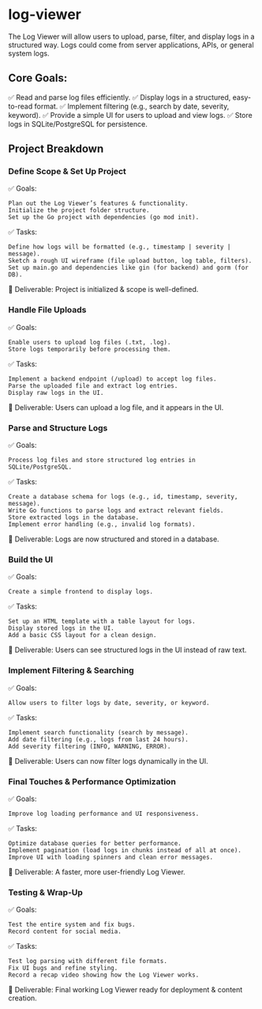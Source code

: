 # log-viewer
The Log Viewer will allow users to upload, parse, filter, and display logs in a structured way. Logs could come from server applications, APIs, or general system logs.

## Core Goals:

✅ Read and parse log files efficiently.
✅ Display logs in a structured, easy-to-read format.
✅ Implement filtering (e.g., search by date, severity, keyword).
✅ Provide a simple UI for users to upload and view logs.
✅ Store logs in SQLite/PostgreSQL for persistence.

## Project Breakdown
### Define Scope & Set Up Project

✅ Goals:

    Plan out the Log Viewer’s features & functionality.
    Initialize the project folder structure.
    Set up the Go project with dependencies (go mod init).

✅ Tasks:

    Define how logs will be formatted (e.g., timestamp | severity | message).
    Sketch a rough UI wireframe (file upload button, log table, filters).
    Set up main.go and dependencies like gin (for backend) and gorm (for DB).

📌 Deliverable: Project is initialized & scope is well-defined.

### Handle File Uploads

✅ Goals:

    Enable users to upload log files (.txt, .log).
    Store logs temporarily before processing them.

✅ Tasks:

    Implement a backend endpoint (/upload) to accept log files.
    Parse the uploaded file and extract log entries.
    Display raw logs in the UI.

📌 Deliverable: Users can upload a log file, and it appears in the UI.

### Parse and Structure Logs

✅ Goals:

    Process log files and store structured log entries in SQLite/PostgreSQL.

✅ Tasks:

    Create a database schema for logs (e.g., id, timestamp, severity, message).
    Write Go functions to parse logs and extract relevant fields.
    Store extracted logs in the database.
    Implement error handling (e.g., invalid log formats).

📌 Deliverable: Logs are now structured and stored in a database.

### Build the UI

✅ Goals:

    Create a simple frontend to display logs.

✅ Tasks:

    Set up an HTML template with a table layout for logs.
    Display stored logs in the UI.
    Add a basic CSS layout for a clean design.

📌 Deliverable: Users can see structured logs in the UI instead of raw text.

### Implement Filtering & Searching

✅ Goals:

    Allow users to filter logs by date, severity, or keyword.

✅ Tasks:

    Implement search functionality (search by message).
    Add date filtering (e.g., logs from last 24 hours).
    Add severity filtering (INFO, WARNING, ERROR).

📌 Deliverable: Users can now filter logs dynamically in the UI.

### Final Touches & Performance Optimization

✅ Goals:

    Improve log loading performance and UI responsiveness.

✅ Tasks:

    Optimize database queries for better performance.
    Implement pagination (load logs in chunks instead of all at once).
    Improve UI with loading spinners and clean error messages.

📌 Deliverable: A faster, more user-friendly Log Viewer.

### Testing & Wrap-Up

✅ Goals:

    Test the entire system and fix bugs.
    Record content for social media.

✅ Tasks:

    Test log parsing with different file formats.
    Fix UI bugs and refine styling.
    Record a recap video showing how the Log Viewer works.

📌 Deliverable: Final working Log Viewer ready for deployment & content creation.
